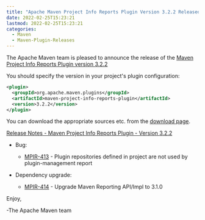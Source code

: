 ```yaml
---
title: "Apache Maven Project Info Reports Plugin Version 3.2.2 Released"
date: 2022-02-25T15:23:21
lastmod: 2022-02-25T15:23:21
categories:
  - Maven
  - Maven-Plugin-Releases
---
```

The Apache Maven team is pleased to announce the release of the 
[Maven Project Info Reports Plugin version 3.2.2](https://maven.apache.org/plugins/maven-project-info-reports-plugin/)

You should specify the version in your project's plugin configuration:

```xml
<plugin>
  <groupId>org.apache.maven.plugins</groupId>
  <artifactId>maven-project-info-reports-plugin</artifactId>
  <version>3.2.2</version>
</plugin>
```

You can download the appropriate sources etc. from the 
[download page](https://maven.apache.org/plugins/maven-project-info-reports-plugin/download.cgi).

<!-- more --> 

[Release Notes - Maven Project Info Reports Plugin - Version 3.2.2](https://issues.apache.org/jira/secure/ReleaseNote.jspa?projectId=12317821&version=12351375)


* Bug:
 
  * [MPIR-413](https://issues.apache.org/jira/browse/MPIR-413) - Plugin repositories defined in project are not used by plugin-management report

* Dependency upgrade:
 
  * [MPIR-414](https://issues.apache.org/jira/browse/MPIR-414) - Upgrade Maven Reporting API/Impl to 3.1.0

Enjoy,

-The Apache Maven team 
